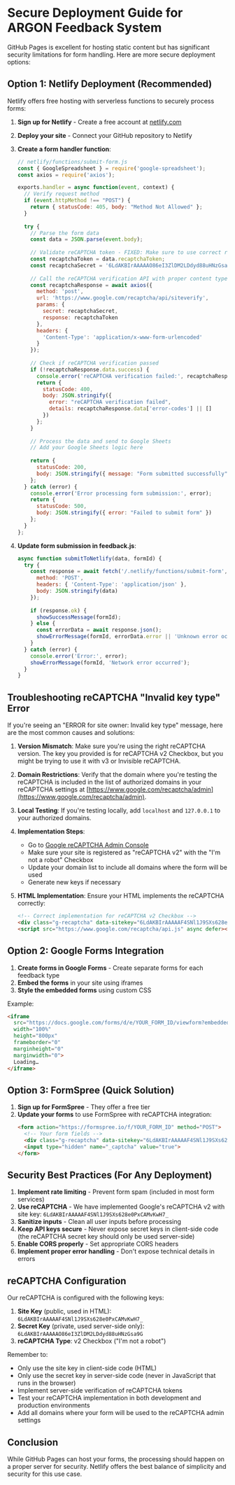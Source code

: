 # Secure Deployment Guide for ARGON Feedback System

GitHub Pages is excellent for hosting static content but has significant security limitations for form handling. Here are more secure deployment options:

## Option 1: Netlify Deployment (Recommended)

Netlify offers free hosting with serverless functions to securely process forms:

1. **Sign up for Netlify** - Create a free account at [netlify.com](https://www.netlify.com/)

2. **Deploy your site** - Connect your GitHub repository to Netlify

3. **Create a form handler function**:
   ```js
   // netlify/functions/submit-form.js
   const { GoogleSpreadsheet } = require('google-spreadsheet');
   const axios = require('axios');
   
   exports.handler = async function(event, context) {
     // Verify request method
     if (event.httpMethod !== "POST") {
       return { statusCode: 405, body: "Method Not Allowed" };
     }
     
     try {
       // Parse the form data
       const data = JSON.parse(event.body);
       
       // Validate reCAPTCHA token - FIXED: Make sure to use correct reCAPTCHA version (v2)
       const recaptchaToken = data.recaptchaToken;
       const recaptchaSecret = '6LdAKBIrAAAAAO86eI3ZlDM2LDdyd88uHNzGsa9G';
       
       // Call the reCAPTCHA verification API with proper content type and encoding
       const recaptchaResponse = await axios({
         method: 'post',
         url: 'https://www.google.com/recaptcha/api/siteverify',
         params: {
           secret: recaptchaSecret,
           response: recaptchaToken
         },
         headers: {
           'Content-Type': 'application/x-www-form-urlencoded'
         }
       });
       
       // Check if reCAPTCHA verification passed
       if (!recaptchaResponse.data.success) {
         console.error('reCAPTCHA verification failed:', recaptchaResponse.data);
         return {
           statusCode: 400,
           body: JSON.stringify({ 
             error: "reCAPTCHA verification failed", 
             details: recaptchaResponse.data['error-codes'] || [] 
           })
         };
       }
       
       // Process the data and send to Google Sheets
       // Add your Google Sheets logic here
       
       return {
         statusCode: 200,
         body: JSON.stringify({ message: "Form submitted successfully" })
       };
     } catch (error) {
       console.error('Error processing form submission:', error);
       return {
         statusCode: 500,
         body: JSON.stringify({ error: "Failed to submit form" })
       };
     }
   };
   ```

4. **Update form submission in feedback.js**:
   ```js
   async function submitToNetlify(data, formId) {
     try {
       const response = await fetch('/.netlify/functions/submit-form', {
         method: 'POST',
         headers: { 'Content-Type': 'application/json' },
         body: JSON.stringify(data)
       });
       
       if (response.ok) {
         showSuccessMessage(formId);
       } else {
         const errorData = await response.json();
         showErrorMessage(formId, errorData.error || 'Unknown error occurred');
       }
     } catch (error) {
       console.error('Error:', error);
       showErrorMessage(formId, 'Network error occurred');
     }
   }
   ```

## Troubleshooting reCAPTCHA "Invalid key type" Error

If you're seeing an "ERROR for site owner: Invalid key type" message, here are the most common causes and solutions:

1. **Version Mismatch**: Make sure you're using the right reCAPTCHA version. The key you provided is for reCAPTCHA v2 Checkbox, but you might be trying to use it with v3 or Invisible reCAPTCHA.

2. **Domain Restrictions**: Verify that the domain where you're testing the reCAPTCHA is included in the list of authorized domains in your reCAPTCHA settings at [https://www.google.com/recaptcha/admin](https://www.google.com/recaptcha/admin).

3. **Local Testing**: If you're testing locally, add `localhost` and `127.0.0.1` to your authorized domains.

4. **Implementation Steps**:
   - Go to [Google reCAPTCHA Admin Console](https://www.google.com/recaptcha/admin)
   - Make sure your site is registered as "reCAPTCHA v2" with the "I'm not a robot" Checkbox
   - Update your domain list to include all domains where the form will be used
   - Generate new keys if necessary

5. **HTML Implementation**: Ensure your HTML implements the reCAPTCHA correctly:
   ```html
   <!-- Correct implementation for reCAPTCHA v2 Checkbox -->
   <div class="g-recaptcha" data-sitekey="6LdAKBIrAAAAAF4SNl1J9SXs628e0PxCAMvKwH7_"></div>
   <script src="https://www.google.com/recaptcha/api.js" async defer></script>
   ```

## Option 2: Google Forms Integration

1. **Create forms in Google Forms** - Create separate forms for each feedback type
2. **Embed the forms** in your site using iframes
3. **Style the embedded forms** using custom CSS

Example:
```html
<iframe 
  src="https://docs.google.com/forms/d/e/YOUR_FORM_ID/viewform?embedded=true" 
  width="100%" 
  height="800px" 
  frameborder="0" 
  marginheight="0" 
  marginwidth="0">
  Loading…
</iframe>
```

## Option 3: FormSpree (Quick Solution)

1. **Sign up for FormSpree** - They offer a free tier
2. **Update your forms** to use FormSpree with reCAPTCHA integration:
   ```html
   <form action="https://formspree.io/f/YOUR_FORM_ID" method="POST">
     <!-- Your form fields -->
     <div class="g-recaptcha" data-sitekey="6LdAKBIrAAAAAF4SNl1J9SXs628e0PxCAMvKwH7_"></div>
     <input type="hidden" name="_captcha" value="true">
   </form>
   ```

## Security Best Practices (For Any Deployment)

1. **Implement rate limiting** - Prevent form spam (included in most form services)
2. **Use reCAPTCHA** - We have implemented Google's reCAPTCHA v2 with site key: `6LdAKBIrAAAAAF4SNl1J9SXs628e0PxCAMvKwH7_`
3. **Sanitize inputs** - Clean all user inputs before processing
4. **Keep API keys secure** - Never expose secret keys in client-side code (the reCAPTCHA secret key should only be used server-side)
5. **Enable CORS properly** - Set appropriate CORS headers
6. **Implement proper error handling** - Don't expose technical details in errors

## reCAPTCHA Configuration

Our reCAPTCHA is configured with the following keys:

1. **Site Key** (public, used in HTML): `6LdAKBIrAAAAAF4SNl1J9SXs628e0PxCAMvKwH7_`
2. **Secret Key** (private, used server-side only): `6LdAKBIrAAAAAO86eI3ZlDM2LDdyd88uHNzGsa9G`
3. **reCAPTCHA Type**: v2 Checkbox ("I'm not a robot")

Remember to:
- Only use the site key in client-side code (HTML)
- Only use the secret key in server-side code (never in JavaScript that runs in the browser)
- Implement server-side verification of reCAPTCHA tokens
- Test your reCAPTCHA implementation in both development and production environments
- Add all domains where your form will be used to the reCAPTCHA admin settings

## Conclusion

While GitHub Pages can host your forms, the processing should happen on a proper server for security. Netlify offers the best balance of simplicity and security for this use case.
